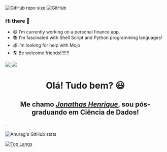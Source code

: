 ![GitHub repo size](https://img.shields.io/github/repo-size/jonathashenrique7/jonathashenrique7) ![GitHub](https://img.shields.io/github/license/jonathashenrique7/jonathashenrique7) 

### Hi there 👋 #### 

-  😄 I’m currently working on a personal finance app.
-  📚 I'm fascinated with Shell Script and Python programming languages!
-  💰 I’m looking for help with Mojo 
-  🌎 Be welcome friends!!!!!!!


<a href="https://www.instagram.com/grinn7code/" target="_blank">
  <img src="https://img.shields.io/badge/-Instagram-%340F63?style=for-the-badge&logo=instagram&logoColor=white" target="_blank">
</a>

<a href="https://t.me/JonathasPocidonio" target="_blank">
  <img src="https://img.shields.io/badge/-Telegram-%FF0000?style=for-the-badge&logo=telegram&logoColor=yellow" target="_blank">
</a><br />

<div>
  <h1 align="center">Olá! Tudo bem? 😃️</h1>
  <h2 align="center">Me chamo <a href="https://www.linkedin.com/in/jonathas-henrique-pocidonio-2256b3245/"><i>Jonathas Henrique</i></a>, sou pós-graduando em Ciência de Dados!</h2>.
</div>

![Anurag's GitHub stats](https://github-readme-stats.vercel.app/api?username=jonathashenrique7&show_icons=true&theme=merko)

[![Top Langs](https://github-readme-stats.vercel.app/api/top-langs/?username=jonathashenrique7&layout=pie)](https://github.com/anuraghazra/github-readme-stats)
